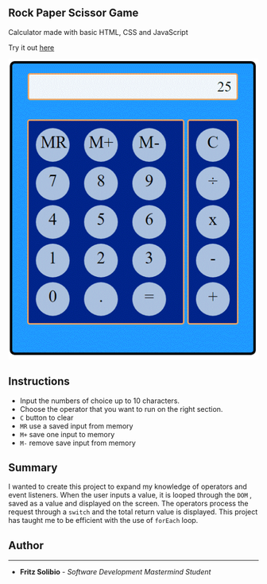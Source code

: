 ## Rock Paper Scissor Game

Calculator made with basic HTML, CSS and JavaScript

Try it out [here](https://fritzchips.github.io/Calculator/)

![calulator](./images/cal_use.gif)

## Instructions

- Input the numbers of choice up to 10 characters.
- Choose the operator that you want to run on the right section.
- `C` button to clear
- `MR` use a saved input from memory
- `M+` save one input to memory
- `M-` remove save input from memory

## Summary

I wanted to create this project to expand my knowledge of operators and event listeners. When the user inputs a value, it is looped through the `DOM` , saved as a value and displayed on the screen. The operators process the request through a `switch` and the total return value is displayed. This project has taught me to be efficient with the use of `forEach` loop.

## Author

---

- **Fritz Solibio** - _Software Development Mastermind Student_
